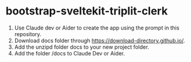 # bootstrap-sveltekit-triplit-clerk
1. Use Claude dev or Aider to create the app using the prompt in this repository.
2. Download docs folder through https://download-directory.github.io/.
3. Add the unzipd folder docs to your new project folder.
4. Add the folder /docs to Claude Dev or Aider.
